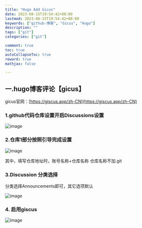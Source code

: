 ```yaml
---
title: "Hugo Add Gicus"
date: 2023-08-15T19:54:42+08:00
lastmod: 2023-08-15T19:54:42+08:00
keywords: ["github-博客", "Gicus", "Hugo"]
description: ""
tags: ["git"]
categories: ["git"]

comment: true
toc: true
autoCollapseToc: true
reward: true
mathjax: false

---
```


<!--more-->

## 一.hugo博客评论【gicus】

gicus官网：[https://giscus.app/zh-CN](https://giscus.app/zh-CN)

### 1.github代码仓库设置开启Discussions设置

![image](/images/post/hugo-add-gicus/github-setting-comment.jpg)

### 2.仓库1部分按照引导完成设置
![image](/images/post/hugo-add-gicus/gicus-setting.jpg)

其中，填写仓库地址时，账号名称+仓库名称
仓库名称不加.git

### 3.Discussion 分类选择

分类选择Announcements即可，其它选项默认

![image](/images/post/hugo-add-gicus/gicus-setting1.jpg)

### 4. 启用giscus

![image](/images/post/hugo-add-gicus/gicus-setting2.jpg)




